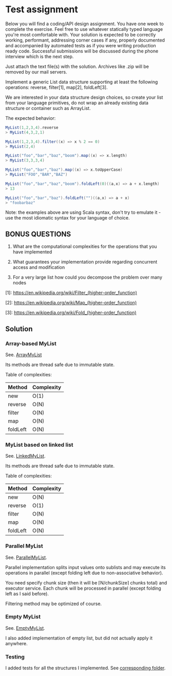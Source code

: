 # Test assignment

Below you will find a coding/API design assignment. You have one week to complete the exercise. Feel free to use whatever statically typed language you're most comfortable with. Your solution is expected to be correctly working, performant, addressing corner cases if any, properly documented and accompanied by automated tests as if you were writing production ready code. Successful submissions will be discussed during the phone interview which is the next step.

Just attach the text file(s) with the solution. Archives like .zip will be removed by our mail servers.

Implement a generic List data structure supporting at least the following operations: reverse, filter\[1], map\[2], foldLeft\[3].

We are interested in your data structure design choices, so create your list from your language primitives, do not wrap an already existing data structure or container such as ArrayList.

The expected behavior:

```scala
MyList(1,2,3,4).reverse
> MyList(4,3,2,1)

MyList(1,2,3,4).filter((x) => x % 2 == 0)
> MyList(2,4)

MyList("foo","bar","baz","boom").map((x) => x.length)
> MyList(3,3,3,4)

MyList("foo","bar","baz").map((x) => x.toUpperCase)
> MyList("FOO","BAR","BAZ")

MyList("foo","bar","baz","boom").foldLeft(0)((a,x) => a + x.length)
> 13

MyList("foo","bar","baz").foldLeft("")((a,x) => a + x)
> "foobarbaz"
```

Note: the examples above are using Scala syntax, don't try to emulate it - use the most idiomatic syntax for your language of choice.

## BONUS QUESTIONS

1. What are the computational complexities for the operations that you have implemented

2. What guarantees your implementation provide regarding concurrent access and modification

3. For a very large list how could you decompose the problem over many nodes

\[1]: https://en.wikipedia.org/wiki/Filter_(higher-order_function)

\[2]: https://en.wikipedia.org/wiki/Map_(higher-order_function)

\[3]: https://en.wikipedia.org/wiki/Fold_(higher-order_function)

## Solution

### Array-based MyList

See. [ArrayMyList](src/main/java/ArrayMyList.java)

Its methods are thread safe due to immutable state.

Table of complexities:

| Method   | Complexity |
| -------- | ---------- |
| new      | O(1)       |
| reverse  | O(N)       |
| filter   | O(N)       |
| map      | O(N)       |
| foldLeft | O(N)       |

### MyList based on linked list

See. [LinkedMyList](src/main/java/LinkedMyList.java). 

Its methods are thread safe due to immutable state.

Table of complexities:

| Method   | Complexity |
| -------- | ---------- |
| new      | O(N)       |
| reverse  | O(1)       |
| filter   | O(N)       |
| map      | O(N)       |
| foldLeft | O(N)       |

### Parallel MyList

See. [ParallelMyList](src/main/java/ParallelMyList.java). 

Parallel implementation splits input values onto sublists and may execute its operations in parallel (except folding left due to non-associative behavior).

You need specify chunk size (then it will be ⌈N/chunkSize⌉ chunks total) and executor service. Each chunk will be processed in parallel (except folding left as I said before).

Filtering method may be optimized of course.

### Empty MyList

See. [EmptyMyList](src/main/java/EmptyMyList.java). 

I also added implementation of empty list, but did not actually apply it anywhere.

### Testing

I added tests for all the structures I implemented. See [corresponding folder](src/test/java).
